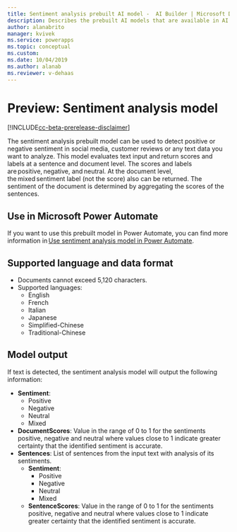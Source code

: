 ```yaml
---
title: Sentiment analysis prebuilt AI model -  AI Builder | Microsoft Docs
description: Describes the prebuilt AI models that are available in AI Builder.
author: alanabrito
manager: kvivek
ms.service: powerapps
ms.topic: conceptual
ms.custom: 
ms.date: 10/04/2019
ms.author: alanab
ms.reviewer: v-dehaas
---
```


# Preview: Sentiment analysis model

[!INCLUDE[cc-beta-prerelease-disclaimer](./includes/cc-beta-prerelease-disclaimer.md)]

The sentiment analysis prebuilt model can be used to detect positive or negative sentiment in social media, customer reviews or any text data you want to analyze.  This model evaluates text input and return scores and labels at a sentence and document level. The scores and labels are positive, negative, and neutral. At the document level, the mixed sentiment label (not the score) also can be returned. The sentiment of the document is determined by aggregating the scores of the sentences.


## Use in Microsoft Power Automate

If you want to use this prebuilt model in Power Automate, you can find more information in [Use sentiment analysis model in Power Automate](flow-sentiment-analysis.md).
  
## Supported language and data format

- Documents cannot exceed 5,120 characters.
- Supported languages:
    - English
    - French
    - Italian
    - Japanese
    - Simplified-Chinese
    - Traditional-Chinese

## Model output

If text is detected, the sentiment analysis model will output the following information: 
- **Sentiment**: 
    - Positive
    - Negative
    - Neutral
    - Mixed
- **DocumentScores**: Value in the range of 0 to 1 for the sentiments positive, negative and neutral where values close to 1 indicate greater certainty that the identified sentiment is accurate.
- **Sentences**: List of sentences from the input text with analysis of its sentiments.
    - **Sentiment**: 
        - Positive
        - Negative
        - Neutral
        - Mixed
    - **SentenceScores**: Value in the range of 0 to 1 for the sentiments positive, negative and neutral where values close to 1 indicate greater certainty that the identified sentiment is accurate.
